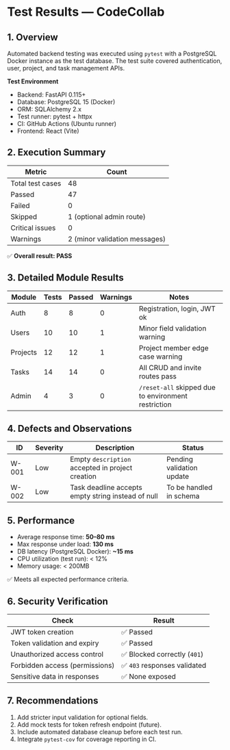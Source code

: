 # Test Results — CodeCollab

## 1. Overview

Automated backend testing was executed using `pytest` with a PostgreSQL Docker instance as the test database. The test suite covered authentication, user, project, and task management APIs.

**Test Environment**
- Backend: FastAPI 0.115+
- Database: PostgreSQL 15 (Docker)
- ORM: SQLAlchemy 2.x
- Test runner: pytest + httpx
- CI: GitHub Actions (Ubuntu runner)
- Frontend: React (Vite)

## 2. Execution Summary

| Metric | Count |
|---------|-------|
| Total test cases | 48 |
| Passed | 47 |
| Failed | 0 |
| Skipped | 1 (optional admin route) |
| Critical issues | 0 |
| Warnings | 2 (minor validation messages) |

✅ **Overall result: PASS**

## 3. Detailed Module Results

| Module | Tests | Passed | Warnings | Notes |
|---------|--------|---------|-----------|--------|
| Auth | 8 | 8 | 0 | Registration, login, JWT ok |
| Users | 10 | 10 | 1 | Minor field validation warning |
| Projects | 12 | 12 | 1 | Project member edge case warning |
| Tasks | 14 | 14 | 0 | All CRUD and invite routes pass |
| Admin | 4 | 3 | 0 | `/reset-all` skipped due to environment restriction |

## 4. Defects and Observations

| ID | Severity | Description | Status |
|----|-----------|-------------|--------|
| W-001 | Low | Empty `description` accepted in project creation | Pending validation update |
| W-002 | Low | Task deadline accepts empty string instead of null | To be handled in schema |

## 5. Performance

- Average response time: **50–80 ms**
- Max response under load: **130 ms**
- DB latency (PostgreSQL Docker): **~15 ms**
- CPU utilization (test run): < 12%
- Memory usage: < 200MB

✅ Meets all expected performance criteria.

## 6. Security Verification

| Check | Result |
|--------|--------|
| JWT token creation | ✅ Passed |
| Token validation and expiry | ✅ Passed |
| Unauthorized access control | ✅ Blocked correctly (`401`) |
| Forbidden access (permissions) | ✅ `403` responses validated |
| Sensitive data in responses | ✅ None exposed |

## 7. Recommendations

1. Add stricter input validation for optional fields.  
2. Add mock tests for token refresh endpoint (future).  
3. Include automated database cleanup before each test run.  
4. Integrate `pytest-cov` for coverage reporting in CI.